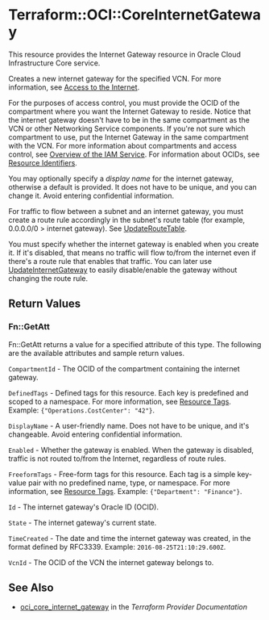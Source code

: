 # Terraform::OCI::CoreInternetGateway

This resource provides the Internet Gateway resource in Oracle Cloud Infrastructure Core service.

Creates a new internet gateway for the specified VCN. For more information, see
[Access to the Internet](https://docs.cloud.oracle.com/iaas/Content/Network/Tasks/managingIGs.htm).

For the purposes of access control, you must provide the OCID of the compartment where you want the Internet
Gateway to reside. Notice that the internet gateway doesn't have to be in the same compartment as the VCN or
other Networking Service components. If you're not sure which compartment to use, put the Internet
Gateway in the same compartment with the VCN. For more information about compartments and access control, see
[Overview of the IAM Service](https://docs.cloud.oracle.com/iaas/Content/Identity/Concepts/overview.htm). For information about OCIDs, see
[Resource Identifiers](https://docs.cloud.oracle.com/iaas/Content/General/Concepts/identifiers.htm).

You may optionally specify a *display name* for the internet gateway, otherwise a default is provided. It
does not have to be unique, and you can change it. Avoid entering confidential information.

For traffic to flow between a subnet and an internet gateway, you must create a route rule accordingly in
the subnet's route table (for example, 0.0.0.0/0 > internet gateway). See
[UpdateRouteTable](https://docs.cloud.oracle.com/iaas/api/#/en/iaas/20160918/RouteTable/UpdateRouteTable).

You must specify whether the internet gateway is enabled when you create it. If it's disabled, that means no
traffic will flow to/from the internet even if there's a route rule that enables that traffic. You can later
use [UpdateInternetGateway](https://docs.cloud.oracle.com/iaas/api/#/en/iaas/20160918/InternetGateway/UpdateInternetGateway) to easily disable/enable
the gateway without changing the route rule.

## Return Values

### Fn::GetAtt

Fn::GetAtt returns a value for a specified attribute of this type. The following are the available attributes and sample return values.

`CompartmentId` - The OCID of the compartment containing the internet gateway.

`DefinedTags` - Defined tags for this resource. Each key is predefined and scoped to a namespace. For more information, see [Resource Tags](https://docs.cloud.oracle.com/iaas/Content/General/Concepts/resourcetags.htm).  Example: `{"Operations.CostCenter": "42"}`.

`DisplayName` - A user-friendly name. Does not have to be unique, and it's changeable. Avoid entering confidential information.

`Enabled` - Whether the gateway is enabled. When the gateway is disabled, traffic is not routed to/from the Internet, regardless of route rules.

`FreeformTags` - Free-form tags for this resource. Each tag is a simple key-value pair with no predefined name, type, or namespace. For more information, see [Resource Tags](https://docs.cloud.oracle.com/iaas/Content/General/Concepts/resourcetags.htm).  Example: `{"Department": "Finance"}`.

`Id` - The internet gateway's Oracle ID (OCID).

`State` - The internet gateway's current state.

`TimeCreated` - The date and time the internet gateway was created, in the format defined by RFC3339.  Example: `2016-08-25T21:10:29.600Z`.

`VcnId` - The OCID of the VCN the internet gateway belongs to.

## See Also

* [oci_core_internet_gateway](https://www.terraform.io/docs/providers/oci/r/core_internet_gateway.html) in the _Terraform Provider Documentation_